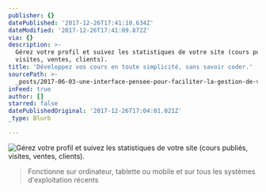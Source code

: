 ```yaml
---
publisher: {}
datePublished: '2017-12-26T17:41:10.634Z'
dateModified: '2017-12-26T17:41:09.872Z'
via: {}
description: >-
  Gérez votre profil et suivez les statistiques de votre site (cours publiés,
  visites, ventes, clients).
title: 'Développez vos cours en toute simplicité, sans savoir coder.'
sourcePath: >-
  _posts/2017-06-03-une-interface-pensee-pour-faciliter-la-gestion-de-votre-espa.md
inFeed: true
author: []
starred: false
datePublishedOriginal: '2017-12-26T17:04:01.021Z'
_type: Blurb

---
```

![Gérez votre profil et suivez les statistiques de votre site (cours publiés, visites, ventes, clients).](https://the-grid-user-content.s3-us-west-2.amazonaws.com/2e846ff8-ab45-4a4c-a985-5d33724d65c8.png)

> Fonctionne sur ordinateur, tablette ou mobile et sur tous les systèmes d'exploitation récents